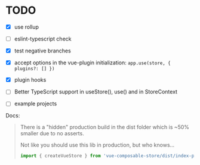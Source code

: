 # TODO

* [x] use rollup
* [ ] eslint-typescript check
* [x] test negative branches
* [x] accept options in the vue-plugin initialization: `app.use(store, { plugins?: [] })`
* [x] plugin hooks
* [ ] Better TypeScript support in useStore(), use() and in StoreContext
* [ ] example projects



Docs:

> There is a "hidden" production build in the dist folder which is ~50% smaller due to no asserts.
>
> Not like you should use this lib in production, but who knows...
>
> ```js
> import { createVueStore } from 'vue-composable-store/dist/index-prod-es.js';
> ```

